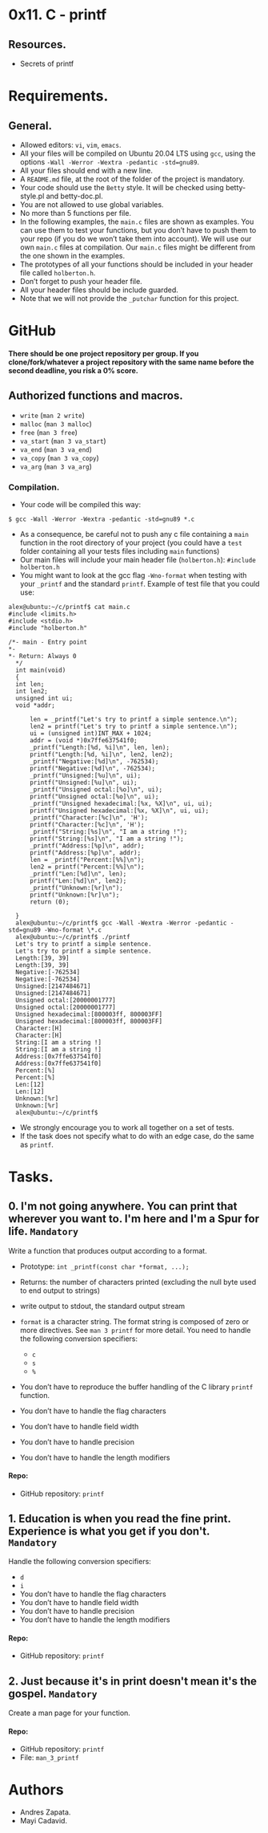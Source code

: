 # 0x11. C - printf

## Resources.

- Secrets of printf

# Requirements.

## General.

- Allowed editors: `vi`, `vim`, `emacs`.
- All your files will be compiled on Ubuntu 20.04 LTS using `gcc`, using the options `-Wall -Werror -Wextra -pedantic -std=gnu89`.
- All your files should end with a new line.
- A `README.md` file, at the root of the folder of the project is mandatory.
- Your code should use the `Betty` style. It will be checked using betty-style.pl and betty-doc.pl.
- You are not allowed to use global variables.
- No more than 5 functions per file.
- In the following examples, the `main.c` files are shown as examples. You can use them to test your functions, but you don’t have to push them to your repo (if you do we won’t take them into account). We will use our own `main.c` files at compilation. Our `main.c` files might be different from the one shown in the examples.
- The prototypes of all your functions should be included in your header file called `holberton.h`.
- Don’t forget to push your header file.
- All your header files should be include guarded.
- Note that we will not provide the `_putchar` function for this project.

# GitHub

#### There should be one project repository per group. If you clone/fork/whatever a project repository with the same name before the second deadline, you risk a 0% score.

## Authorized functions and macros.

- `write` (`man 2 write`)
- `malloc` (`man 3 malloc`)
- `free` (`man 3 free`)
- `va_start` (`man 3 va_start`)
- `va_end` (`man 3 va_end`)
- `va_copy` (`man 3 va_copy`)
- `va_arg` (`man 3 va_arg`)

### Compilation.

- Your code will be compiled this way:

`$ gcc -Wall -Werror -Wextra -pedantic -std=gnu89 *.c`

- As a consequence, be careful not to push any c file containing a `main` function in the root directory of your project (you could have a `test` folder containing all your tests files including `main` functions)
- Our main files will include your main header file (`holberton.h`): `#include holberton.h`
- You might want to look at the gcc flag `-Wno-format` when testing with your `_printf` and the standard `printf`. Example of test file that you could use:

```
alex@ubuntu:~/c/printf$ cat main.c
#include <limits.h>
#include <stdio.h>
#include "holberton.h"

/*- main - Entry point
*-
*- Return: Always 0
  */
  int main(void)
  {
  int len;
  int len2;
  unsigned int ui;
  void *addr;

      len = _printf("Let's try to printf a simple sentence.\n");
      len2 = printf("Let's try to printf a simple sentence.\n");
      ui = (unsigned int)INT_MAX + 1024;
      addr = (void *)0x7ffe637541f0;
      _printf("Length:[%d, %i]\n", len, len);
      printf("Length:[%d, %i]\n", len2, len2);
      _printf("Negative:[%d]\n", -762534);
      printf("Negative:[%d]\n", -762534);
      _printf("Unsigned:[%u]\n", ui);
      printf("Unsigned:[%u]\n", ui);
      _printf("Unsigned octal:[%o]\n", ui);
      printf("Unsigned octal:[%o]\n", ui);
      _printf("Unsigned hexadecimal:[%x, %X]\n", ui, ui);
      printf("Unsigned hexadecimal:[%x, %X]\n", ui, ui);
      _printf("Character:[%c]\n", 'H');
      printf("Character:[%c]\n", 'H');
      _printf("String:[%s]\n", "I am a string !");
      printf("String:[%s]\n", "I am a string !");
      _printf("Address:[%p]\n", addr);
      printf("Address:[%p]\n", addr);
      len = _printf("Percent:[%%]\n");
      len2 = printf("Percent:[%%]\n");
      _printf("Len:[%d]\n", len);
      printf("Len:[%d]\n", len2);
      _printf("Unknown:[%r]\n");
      printf("Unknown:[%r]\n");
      return (0);

  }
  alex@ubuntu:~/c/printf$ gcc -Wall -Wextra -Werror -pedantic -std=gnu89 -Wno-format \*.c
  alex@ubuntu:~/c/printf$ ./printf
  Let's try to printf a simple sentence.
  Let's try to printf a simple sentence.
  Length:[39, 39]
  Length:[39, 39]
  Negative:[-762534]
  Negative:[-762534]
  Unsigned:[2147484671]
  Unsigned:[2147484671]
  Unsigned octal:[20000001777]
  Unsigned octal:[20000001777]
  Unsigned hexadecimal:[800003ff, 800003FF]
  Unsigned hexadecimal:[800003ff, 800003FF]
  Character:[H]
  Character:[H]
  String:[I am a string !]
  String:[I am a string !]
  Address:[0x7ffe637541f0]
  Address:[0x7ffe637541f0]
  Percent:[%]
  Percent:[%]
  Len:[12]
  Len:[12]
  Unknown:[%r]
  Unknown:[%r]
  alex@ubuntu:~/c/printf$
```

- We strongly encourage you to work all together on a set of tests.
- If the task does not specify what to do with an edge case, do the same as `printf`.

# Tasks.

## 0. I'm not going anywhere. You can print that wherever you want to. I'm here and I'm a Spur for life. `Mandatory`

Write a function that produces output according to a format.

- Prototype: `int _printf(const char *format, ...);`
- Returns: the number of characters printed (excluding the null byte used to end output to strings)
- write output to stdout, the standard output stream
- `format` is a character string. The format string is composed of zero or more directives. See `man 3 printf` for more detail. You need to handle the following conversion specifiers:

  - `c`
  - `s`
  - `%`

- You don’t have to reproduce the buffer handling of the C library `printf` function.
- You don’t have to handle the flag characters
- You don’t have to handle field width
- You don’t have to handle precision
- You don’t have to handle the length modifiers

#### Repo:

- GitHub repository: `printf`

## 1. Education is when you read the fine print. Experience is what you get if you don't. `Mandatory`

Handle the following conversion specifiers:

- `d`
- `i`
- You don’t have to handle the flag characters
- You don’t have to handle field width
- You don’t have to handle precision
- You don’t have to handle the length modifiers

#### Repo:

- GitHub repository: `printf`

## 2. Just because it's in print doesn't mean it's the gospel. `Mandatory`

Create a man page for your function.

#### Repo:

- GitHub repository: `printf`
- File: `man_3_printf`

# Authors

- Andres Zapata.
- Mayi Cadavid.